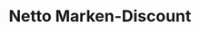 ---
title: "Netto Marken-Discount"
url: /koeln/netto-marken-discount-venloer-strasse/
shop: Supermarkt
---